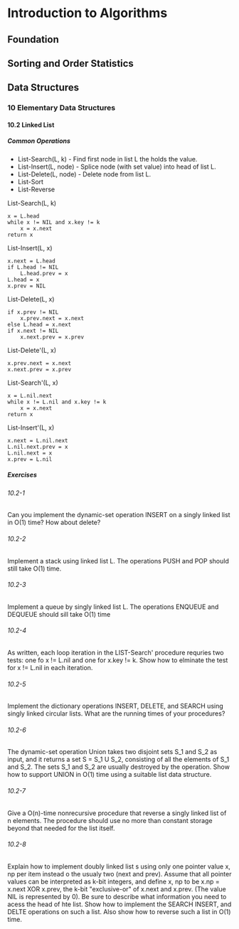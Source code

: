 # Introduction to Algorithms

## Foundation

## Sorting and Order Statistics

## Data Structures

### 10 Elementary Data Structures

#### 10.2 Linked List

##### Common Operations

* List-Search(L, k) - Find first node in list L the holds the value.
* List-Insert(L, node) - Splice node (with set value) into head of list L.
* List-Delete(L, node) - Delete node from list L.
* List-Sort
* List-Reverse

List-Search(L, k)
```
x = L.head
while x != NIL and x.key != k
    x = x.next
return x
```

List-Insert(L, x)
```
x.next = L.head
if L.head != NIL
    L.head.prev = x
L.head = x
x.prev = NIL

```

List-Delete(L, x)
```
if x.prev != NIL
    x.prev.next = x.next
else L.head = x.next
if x.next != NIL
    x.next.prev = x.prev
```

List-Delete'(L, x)
```
x.prev.next = x.next
x.next.prev = x.prev
```

List-Search'(L, x)
```
x = L.nil.next
while x != L.nil and x.key != k
    x = x.next
return x
```

List-Insert'(L, x)
```
x.next = L.nil.next
L.nil.next.prev = x
L.nil.next = x
x.prev = L.nil
```

##### Exercises

###### 10.2-1

Can you implement the dynamic-set operation INSERT on a singly linked list in O(1) time? How about delete?

###### 10.2-2

Implement a stack using linked list L. The operations PUSH and POP should still take O(1) time.

###### 10.2-3

Implement a queue by singly linked list L. The operations ENQUEUE and DEQUEUE should sill take O(1) time

###### 10.2-4

As written, each loop iteration in the LIST-Search' procedure requries two tests: one fo x != L.nil and one for x.key != k. Show how to elminate the test for x != L.nil in each iteration.

###### 10.2-5

Implement the dictionary operations INSERT, DELETE, and SEARCH using singly linked circular lists. What are the running times of your procedures?

###### 10.2-6

The dynamic-set operation Union takes two disjoint sets S_1 and S_2 as input, and it returns a set S = S_1 U S_2, consisting of all the elements of S_1 and S_2. The sets S_1 and S_2 are usually destroyed by the operation. Show how to support UNION in O(1) time using a suitable list data structure.

###### 10.2-7

Give a O(n)-time nonrecursive procedure that reverse a singly linked list of n elements. The procedure should use no more than constant storage beyond that needed for the list itself.

###### 10.2-8

Explain how to implement doubly linked list s using only one pointer value x, np per item instead o the usualy two (next and prev). Assume that all pointer values can be interpreted as k-bit integers, and define x, np to be x.np = x.next XOR x.prev, the k-bit "exclusive-or" of x.next and x.prev. (The value NIL is represented by 0). Be sure to describe  what information you need to acess the head of hte list. Show how to implement the SEARCH INSERT, and DELTE operations on such a list. Also show how to reverse such a list in O(1) time.
